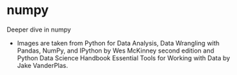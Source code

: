 # numpy
Deeper dive in numpy

- Images are taken from Python for Data Analysis, Data Wrangling with Pandas, NumPy, and IPython by Wes McKinney second edition and Python Data Science Handbook
Essential Tools for Working with Data by Jake VanderPlas.

